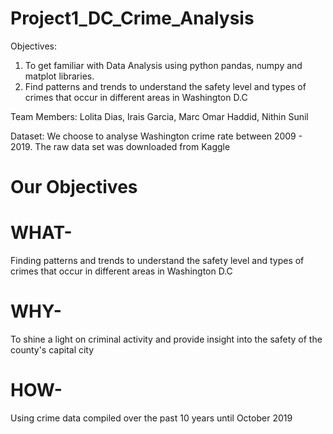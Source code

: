 # Project1_DC_Crime_Analysis

Objectives:

1. To get familiar with Data Analysis using python pandas, numpy and matplot libraries.
2. Find patterns and trends to understand the safety level and types of crimes that occur in different areas in Washington D.C

Team Members:
Lolita Dias, Irais Garcia, Marc Omar Haddid, Nithin Sunil

Dataset:
We choose to analyse Washington crime rate between 2009 - 2019.
The raw data set was downloaded from Kaggle

# Our Objectives

# WHAT-
 Finding patterns and trends to understand the safety level and types of crimes that occur in different areas in Washington D.C
# WHY-
 To shine a light on criminal activity and provide insight into the safety of the county's capital city
# HOW-
Using crime data compiled over the past 10 years until October 2019
